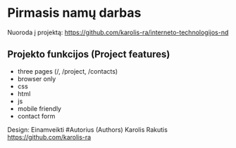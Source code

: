 # Pirmasis namų darbas

Nuoroda į projektą: https://github.com/karolis-ra/interneto-technologijos-nd

## Projekto funkcijos (Project features)
- three pages (/, /project, /contacts)
- browser only
- css
- html
- js
- mobile friendly
- contact form

Design: Einamveikti
  #Autorius (Authors)
  Karolis Rakutis https://github.com/karolis-ra
  
